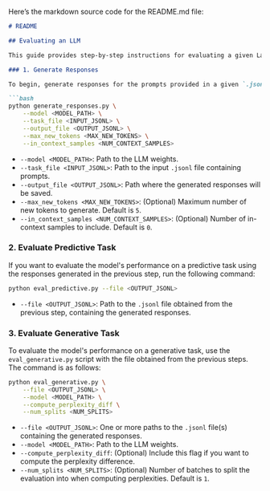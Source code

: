 Here’s the markdown source code for the README.md file:

```markdown
# README

## Evaluating an LLM

This guide provides step-by-step instructions for evaluating a given Large Language Model (LLM) using specified LLM weights or a model name.

### 1. Generate Responses

To begin, generate responses for the prompts provided in a given `.jsonl` file. Ensure that the LLM is properly loaded using the specified model path.

```bash
python generate_responses.py \
    --model <MODEL_PATH> \
    --task_file <INPUT_JSONL> \
    --output_file <OUTPUT_JSONL> \
    --max_new_tokens <MAX_NEW_TOKENS> \
    --in_context_samples <NUM_CONTEXT_SAMPLES>
```

- `--model <MODEL_PATH>`: Path to the LLM weights.
- `--task_file <INPUT_JSONL>`: Path to the input `.jsonl` file containing prompts.
- `--output_file <OUTPUT_JSONL>`: Path where the generated responses will be saved.
- `--max_new_tokens <MAX_NEW_TOKENS>`: (Optional) Maximum number of new tokens to generate. Default is `5`.
- `--in_context_samples <NUM_CONTEXT_SAMPLES>`: (Optional) Number of in-context samples to include. Default is `0`.

### 2. Evaluate Predictive Task

If you want to evaluate the model's performance on a predictive task using the responses generated in the previous step, run the following command:

```bash
python eval_predictive.py --file <OUTPUT_JSONL>
```

- `--file <OUTPUT_JSONL>`: Path to the `.jsonl` file obtained from the previous step, containing the generated responses.

### 3. Evaluate Generative Task

To evaluate the model's performance on a generative task, use the `eval_generative.py` script with the file obtained from the previous steps. The command is as follows:

```bash
python eval_generative.py \
    --file <OUTPUT_JSONL> \
    --model <MODEL_PATH> \
    --compute_perplexity_diff \
    --num_splits <NUM_SPLITS>
```

- `--file <OUTPUT_JSONL>`: One or more paths to the `.jsonl` file(s) containing the generated responses.
- `--model <MODEL_PATH>`: Path to the LLM weights.
- `--compute_perplexity_diff`: (Optional) Include this flag if you want to compute the perplexity difference.
- `--num_splits <NUM_SPLITS>`: (Optional) Number of batches to split the evaluation into when computing perplexities. Default is `1`.
```
